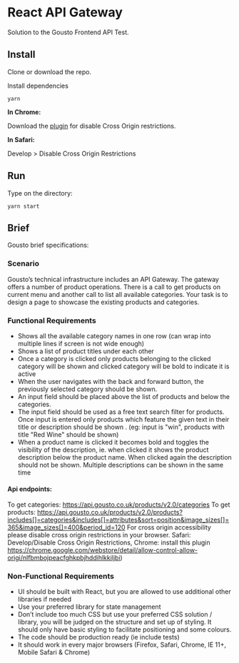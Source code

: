 # React API Gateway

Solution to the Gousto Frontend API Test.
 
## Install

Clone or download the repo.

Install dependencies

`yarn`

**In Chrome:**

Download the [plugin](https://chrome.google.com/webstore/detail/allow-control-allow-origi/nlfbmbojpeacfghkpbjhddihlkkiljbi) for disable Cross Origin restrictions.

**In Safari:**

Develop > Disable Cross Origin Restrictions

## Run

Type on the directory:

`yarn start`


## Brief

Gousto brief specifications:

### Scenario

Gousto’s technical infrastructure includes an API Gateway. The gateway offers a number of product operations. There is a call to get products on current menu and another call to list all available categories.
Your task is to design a page to showcase the existing products and categories.

### Functional Requirements

- Shows all the available category names in one row (can wrap into multiple lines if screen is not wide enough)
- Shows a list of product titles under each other
- Once a category is clicked only products belonging to the clicked category will be shown and
clicked category will be bold to indicate it is active
- When the user navigates with the back and forward button, the previously selected category
should be shown.
- An input field should be placed above the list of products and below the categories.
- The input field should be used as a free text search filter for products. Once input is entered only
products which feature the given text in their title or description should be shown . (eg: input is
"win", products with title "Red Wine" should be shown)
- When a product name is clicked it becomes bold and toggles the visibility of the description, ie.
when clicked it shows the product description below the product name. When clicked again the description should not be shown. Multiple descriptions can be shown in the same time

#### Api endpoints:

To get categories: https://api.gousto.co.uk/products/v2.0/categories
To get
products: https://api.gousto.co.uk/products/v2.0/products?includes[]=categories&includes[]=attributes&sort=position&image_sizes[]=365&image_sizes[]=400&period_id=120
For cross origin accessibility please disable cross origin restrictions in your browser. Safari: Develop/Disable Cross Origin Restrictions, Chrome: install this plugin https://chrome.google.com/webstore/detail/allow-control-allow-origi/nlfbmbojpeacfghkpbjhddihlkkiljbi)

### Non-Functional Requirements

- UI should be built with React, but you are allowed to use additional other libraries if needed
- Use your preferred library for state management
- Don’t include too much CSS but use your preferred CSS solution / library, you will be judged on
the structure and set up of styling. It should only have basic styling to facilitate positioning and
some colours.
- The code should be production ready (ie include tests)
- It should work in every major browsers (Firefox, Safari, Chrome, IE 11+, Mobile Safari & Chrome)
